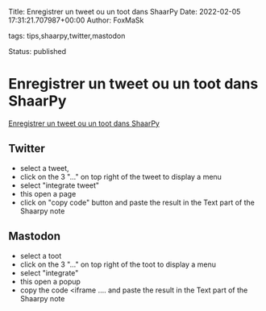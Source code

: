 Title: Enregistrer un tweet ou un toot dans ShaarPy
Date: 2022-02-05 17:31:21.707987+00:00
Author: FoxMaSk 

tags: tips,shaarpy,twitter,mastodon

Status: published





# Enregistrer un tweet ou un toot dans ShaarPy

[Enregistrer un tweet ou un toot dans ShaarPy](None)

## Twitter 

- select a tweet,
- click on the 3 &#34;...&#34; on top right of the tweet to display a menu 
- select &#34;integrate tweet&#34; 
- this open a page 
- click on &#34;copy code&#34; button and paste the result in the Text part of the Shaarpy note

## Mastodon 
- select a toot 
- click on the 3 &#34;...&#34; on top right of the toot to display a menu 
- select &#34;integrate&#34; 
- this open a popup
- copy the code &lt;iframe .... and paste the result in the Text part of the Shaarpy note